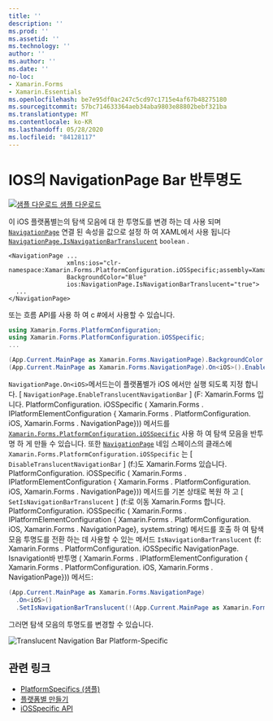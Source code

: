 ```yaml
---
title: ''
description: ''
ms.prod: ''
ms.assetid: ''
ms.technology: ''
author: ''
ms.author: ''
ms.date: ''
no-loc:
- Xamarin.Forms
- Xamarin.Essentials
ms.openlocfilehash: be7e95df0ac247c5cd97c1715e4af67b48275180
ms.sourcegitcommit: 57bc714633364aeb34aba9803e88802bebf321ba
ms.translationtype: MT
ms.contentlocale: ko-KR
ms.lasthandoff: 05/28/2020
ms.locfileid: "84128117"
---
```

# <a name="navigationpage-bar-translucency-on-ios"></a>IOS의 NavigationPage Bar 반투명도

[![샘플 다운로드](~/media/shared/download.png) 샘플 다운로드](https://docs.microsoft.com/samples/xamarin/xamarin-forms-samples/userinterface-platformspecifics)

이 iOS 플랫폼별는의 탐색 모음에 대 한 투명도를 변경 하는 데 사용 되며 [`NavigationPage`](xref:Xamarin.Forms.NavigationPage) 연결 된 속성을 값으로 설정 하 여 XAML에서 사용 됩니다 [`NavigationPage.IsNavigationBarTranslucent`](xref:Xamarin.Forms.PlatformConfiguration.iOSSpecific.NavigationPage.IsNavigationBarTranslucentProperty) `boolean` .

```xaml
<NavigationPage ...
                xmlns:ios="clr-namespace:Xamarin.Forms.PlatformConfiguration.iOSSpecific;assembly=Xamarin.Forms.Core"
                BackgroundColor="Blue"
                ios:NavigationPage.IsNavigationBarTranslucent="true">
  ...
</NavigationPage>
```

또는 흐름 API를 사용 하 여 c #에서 사용할 수 있습니다.

```csharp
using Xamarin.Forms.PlatformConfiguration;
using Xamarin.Forms.PlatformConfiguration.iOSSpecific;
...

(App.Current.MainPage as Xamarin.Forms.NavigationPage).BackgroundColor = Color.Blue;
(App.Current.MainPage as Xamarin.Forms.NavigationPage).On<iOS>().EnableTranslucentNavigationBar();
```

`NavigationPage.On<iOS>`메서드는이 플랫폼별가 iOS 에서만 실행 되도록 지정 합니다. [ `NavigationPage.EnableTranslucentNavigationBar` ] (F: Xamarin.Forms 입니다. PlatformConfiguration. iOSSpecific ( Xamarin.Forms . IPlatformElementConfiguration { Xamarin.Forms . PlatformConfiguration. iOS, Xamarin.Forms . NavigationPage})) 메서드를 [`Xamarin.Forms.PlatformConfiguration.iOSSpecific`](xref:Xamarin.Forms.PlatformConfiguration.iOSSpecific) 사용 하 여 탐색 모음을 반투명 하 게 만들 수 있습니다. 또한 [`NavigationPage`](xref:Xamarin.Forms.PlatformConfiguration.iOSSpecific.NavigationPage) 네임 스페이스의 클래스에 `Xamarin.Forms.PlatformConfiguration.iOSSpecific` 는 [ `DisableTranslucentNavigationBar` ] (f:)도 Xamarin.Forms 있습니다. PlatformConfiguration. iOSSpecific ( Xamarin.Forms . IPlatformElementConfiguration { Xamarin.Forms . PlatformConfiguration. iOS, Xamarin.Forms . NavigationPage})) 메서드를 기본 상태로 복원 하 고 [ `SetIsNavigationBarTranslucent` ] (f:로 이동 Xamarin.Forms 합니다. PlatformConfiguration. iOSSpecific ( Xamarin.Forms . IPlatformElementConfiguration { Xamarin.Forms . PlatformConfiguration. iOS, Xamarin.Forms . NavigationPage}, system.string) 메서드를 호출 하 여 탐색 모음 투명도를 전환 하는 데 사용할 수 있는 메서드 `IsNavigationBarTranslucent` (f: Xamarin.Forms . PlatformConfiguration. iOSSpecific NavigationPage. Isnavigation바 반투명 ( Xamarin.Forms . IPlatformElementConfiguration { Xamarin.Forms . PlatformConfiguration. iOS, Xamarin.Forms . NavigationPage})) 메서드:

```csharp
(App.Current.MainPage as Xamarin.Forms.NavigationPage)
  .On<iOS>()
  .SetIsNavigationBarTranslucent(!(App.Current.MainPage as Xamarin.Forms.NavigationPage).On<iOS>().IsNavigationBarTranslucent());
```

그러면 탐색 모음의 투명도를 변경할 수 있습니다.

![](navigation-bar-translucent-images/translucent-navigation-bar.png "Translucent Navigation Bar Platform-Specific")

## <a name="related-links"></a>관련 링크

- [PlatformSpecifics (샘플)](https://docs.microsoft.com/samples/xamarin/xamarin-forms-samples/userinterface-platformspecifics)
- [플랫폼별 만들기](~/xamarin-forms/platform/platform-specifics/index.md#creating-platform-specifics)
- [iOSSpecific API](xref:Xamarin.Forms.PlatformConfiguration.iOSSpecific)
